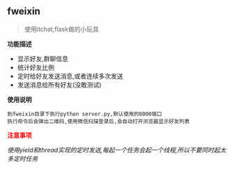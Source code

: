 ## fweixin
>使用itchat,flask做的小玩具

**功能描述**

 * 显示好友,群聊信息
 * 统计好友比例
 * 定时给好友发送消息,或者连续多次发送
 * 发送消息给所有好友(没敢测试)
 
**使用说明**

```
到fweixin目录下执行python server.py,默认使用的8000端口
执行命令后会弹出二维码,使用微信扫描登录后,会自动打开浏览器显示好友列表
```
**<font color=red>**注意事项**</font>**

*使用yield和thread实现的定时发送,每起一个任务会起一个线程,所以不要同时起太多定时任务*


